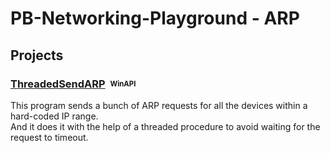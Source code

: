 # PB-Networking-Playground - ARP

## Projects

### [ThreadedSendARP](WinAPI-ThreadedSendARP/)&nbsp;&nbsp;<sub><sup>WinAPI</sup></sub>

This program sends a bunch of ARP requests for all the devices within a hard-coded IP range.<br>
And it does it with the help of a threaded procedure to avoid waiting for the request to timeout. 
